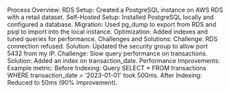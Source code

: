 Process Overview:
RDS Setup: Created a PostgreSQL instance on AWS RDS with a retail dataset.
Self-Hosted Setup: Installed PostgreSQL locally and configured a database.
Migration: Used pg_dump to export from RDS and psql to import into the local instance.
Optimization: Added indexes and tuned queries for performance.
Challenges and Solutions:
Challenge: RDS connection refused.
Solution: Updated the security group to allow port 5432 from my IP.
Challenge: Slow query performance on transactions.
Solution: Added an index on transaction_date.
Performance Improvements:
Example metric:
Before Indexing: Query SELECT * FROM transactions WHERE transaction_date = '2023-01-01' took 500ms.
After Indexing: Reduced to 50ms (90% improvement).
